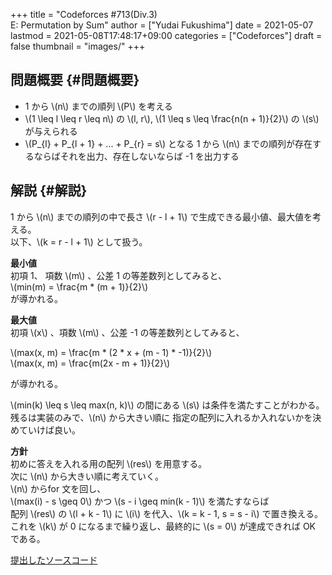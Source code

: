 +++
title = "Codeforces #713(Div.3) <br> E: Permutation by Sum"
author = ["Yudai Fukushima"]
date = 2021-05-07
lastmod = 2021-05-08T17:48:17+09:00
categories = ["Codeforces"]
draft = false
thumbnail = "images/"
+++

## 問題概要 {#問題概要}

-   1 から \\(n\\) までの順列 \\(P\\) を考える
-   \\(1 \leq l \leq r \leq n\\) の \\(l, r\\), \\(1 \leq s \leq \frac{n(n + 1)}{2}\\) の \\(s\\) が与えられる
-   \\(P\_{l} + P\_{l + 1} + ... + P\_{r} = s\\) となる 1 から \\(n\\) までの順列が存在するならばそれを出力、存在しないならば -1 を出力する


## 解説 {#解説}

1 から \\(n\\) までの順列の中で長さ \\(r - l + 1\\) で生成できる最小値、最大値を考える。  
以下、\\(k = r - l + 1\\) として扱う。  

**最小値**    
初項 1、 項数 \\(m\\) 、公差 1 の等差数列としてみると、  
\\(min(m) = \frac{m \* (m + 1)}{2}\\)  
が導かれる。  

**最大値**    
初項 \\(x\\) 、項数 \\(m\\) 、公差 -1 の等差数列としてみると、  

\\(max(x, m) = \frac{m \* (2 \* x + (m - 1) \* -1)}{2}\\)    
\\(max(x, m) = \frac{m(2x - m + 1)}{2}\\)  

が導かれる。  

\\(min(k) \leq s \leq max(n, k)\\) の間にある \\(s\\) は条件を満たすことがわかる。  
残るは実装のみで、\\(n\\) から大きい順に 指定の配列に入れるか入れないかを決めていけば良い。  

**方針**  
初めに答えを入れる用の配列 \\(res\\) を用意する。  
次に \\(n\\) から大きい順に考えていく。  
\\(n\\) からfor 文を回し、  
\\(max(i) - s \geq 0\\) かつ \\(s - i \geq min(k - 1)\\) を満たすならば  
配列 \\(res\\) の \\(l + k - 1\\) に \\(i\\) を代入、\\(k = k - 1, s = s - i\\) で置き換える。  
これを \\(k\\) が 0 になるまで繰り返し、最終的に \\(s = 0\\) が達成できれば OK である。  

[提出したソースコード](https://codeforces.com/contest/1512/submission/115426822)
